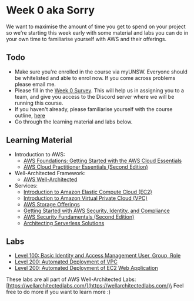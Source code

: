 # Week 0 aka Sorry

We want to maximise the amount of time you get to spend on your project so we're starting this week early with some material and labs you can do in your own time to familiarise yourself with AWS and their offerings.

## Todo
* Make sure you're enrolled in the course via myUNSW. Everyone should be whitelisted and able to enrol now. If you come across problems please email me.
* Please fill in the [Week 0 Survey](https://forms.office.com/Pages/ResponsePage.aspx?id=pM_2PxXn20i44Qhnufn7o25_8BR_GoBAqZkK4mZy6fNUN1BKR0xCTVhST0E2NkxDTllQR0o5QzdDWS4u). This will help us in assigning you to a team, and give you access to the Discord server where we will be running this course.
* If you haven't already, please familiarise yourself with the course outline, [here](https://github.com/secedu/comp9447-20t3)
* Go through the learning material and labs below.

## Learning Material
* Introduction to AWS:
	* [AWS Foundations: Getting Started with the AWS Cloud Essentials](https://www.aws.training/Details/Video?id=49639)
	* [AWS Cloud Practitioner Essentials (Second Edition)](https://www.aws.training/Details/Curriculum?id=27076)
* Well-Architected Framework: 
	* [AWS Well-Architected](https://www.aws.training/Details/Curriculum?id=42037)
* Services:
	* [Introduction to Amazon Elastic Compute Cloud (EC2)](https://www.aws.training/Details/Video?id=16382)
	* [Introduction to Amazon Virtual Private Cloud (VPC)](https://www.aws.training/Details/Video?id=15884)
	* [AWS Storage Offerings](https://www.aws.training/Details/eLearning?id=39246)
	* [Getting Started with AWS Security, Identity, and Compliance](https://www.aws.training/Details/eLearning?id=49720)
	* [AWS Security Fundamentals (Second Edition)](https://www.aws.training/Details/eLearning?id=34259)
	* [Architecting Serverless Solutions](https://www.aws.training/Details/eLearning?id=42594)

## Labs
* [Level 100: Basic Identity and Access Management User, Group, Role](https://wellarchitectedlabs.com/security/100_labs/100_basic_identity_and_access_management_user_group_role/)
* [Level 200: Automated Deployment of VPC](https://wellarchitectedlabs.com/security/200_labs/200_automated_deployment_of_vpc/)
* [Level 200: Automated Deployment of EC2 Web Application](https://wellarchitectedlabs.com/security/200_labs/200_automated_deployment_of_ec2_web_application/)

These labs are all part of AWS Well-Architected Labs: [https://wellarchitectedlabs.com/](https://wellarchitectedlabs.com/)\
Feel free to do more if you want to learn more :)

